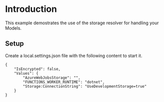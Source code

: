 # Introduction

This example demostrates the use of the storage resolver for handling your Models. 

## Setup

Create a local.settings.json file with the following content to start it.

```
{
    "IsEncrypted": false,
	"Values": {
		"AzureWebJobsStorage": "",
		"FUNCTIONS_WORKER_RUNTIME": "dotnet",
		"Storage:ConnectionString": "UseDevelopmentStorage=true"
	}
}
```